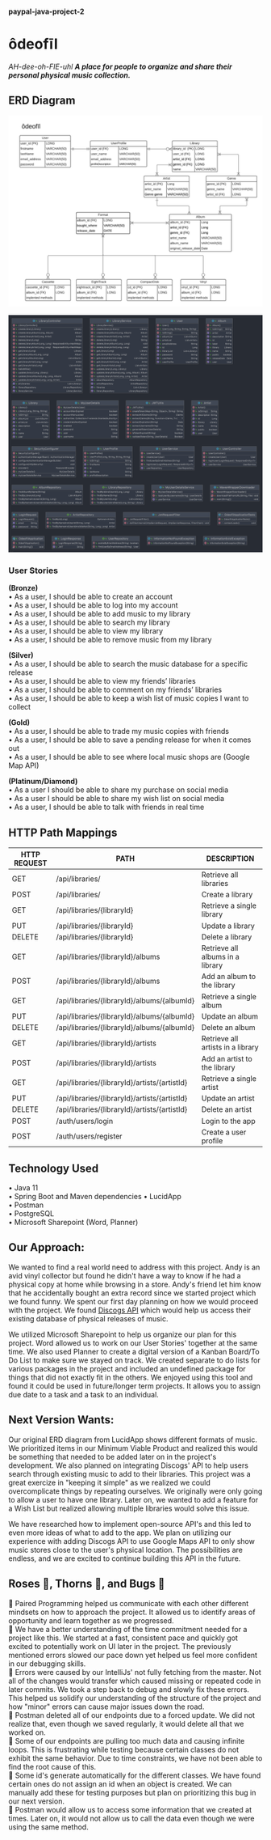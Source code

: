 #### paypal-java-project-2

# ôdeofīl  
_AH-dee-oh-FIE-uhl_
_**A place for people to organize and share their personal physical music collection.**_

## ERD Diagram

![ERD Diagram Generated with LucidApp](project-images/Lucid_ERD.jpeg)

![ERD Diagram Generated with IntelliJ](project-images/IntelliERD.png)

### User Stories 
**(Bronze)**  
• As a user, I should be able to create an account  
• As a user, I should be able to log into my account  
• As a user, I should be able to add music to my library  
• As a user, I should be able to search my library  
• As a user, I should be able to view my library  
• As a user, I should be able to remove music from my library  

**(Silver)**  
• As a user, I should be able to search the music database for a specific release  
• As a user, I should be able to view my friends’ libraries  
• As a user, I should be able to comment on my friends’ libraries  
• As a user, I should be able to keep a wish list of music copies I want to collect  

**(Gold)**  
• As a user, I should be able to trade my music copies with friends  
• As a user, I should be able to save a pending release for when it comes out  
• As a user, I should be able to see where local music shops are (Google Map API)  

**(Platinum/Diamond)**  
• As a user I should be able to share my purchase on social media  
• As a user I should be able to share my wish list on social media  
• As a user, I should be able to talk with friends in real time  

## HTTP Path Mappings
| **HTTP REQUEST** | **PATH** | **DESCRIPTION** |
| ---------------- | -------- | --------------- |
| GET | /api/libraries/ | Retrieve all libraries |  
| POST | /api/libraries/ | Create a library |  
| GET | /api/libraries/{libraryId} | Retrieve a single library |  
| PUT | /api/libraries/{libraryId} | Update a library |
| DELETE | /api/libraries/{libraryId} | Delete a library |
| GET | /api/libraries/{libraryId}/albums | Retrieve all albums in a library |
| POST | /api/libraries/{libraryId}/albums | Add an album to the library |
| GET | /api/libraries/{libraryId}/albums/{albumId} | Retrieve a single album |
| PUT | /api/libraries/{libraryId}/albums/{albumId} | Update an album |
| DELETE | /api/libraries/{libraryId}/albums/{albumId} | Delete an album |
| GET | /api/libraries/{libraryId}/artists | Retrieve all artists in a library |
| POST | /api/libraries/{libraryId}/artists | Add an artist to the library |
| GET | /api/libraries/{libraryId}/artists/{artistId} | Retrieve a single artist |
| PUT | /api/libraries/{libraryId}/artists/{artistId} | Update an artist |
| DELETE | /api/libraries/{libraryId}/artists/{artistId} | Delete an artist |
| POST | /auth/users/login | Login to the app |
| POST | /auth/users/register | Create a user profile |

## Technology Used
• Java 11  
• Spring Boot and Maven dependencies
• LucidApp  
• Postman  
• PostgreSQL  
• Microsoft Sharepoint (Word, Planner)  

## Our Approach:
We wanted to find a real world need to address with this project. Andy is an avid vinyl collector but found he didn't have a way to know if he had a physical copy at home while browsing in a store. Andy's friend let him know that he accidentally bought an extra record since we started project which we found funny. We spent our first day planning on how we would proceed with the project. We found [Discogs API](https://www.discogs.com/developers) which would help us access their existing database of physical releases of music.  
  
We utilized Microsoft Sharepoint to help us organize our plan for this project. Word allowed us to work on our User Stories' together at the same time. We also used Planner to create a digital version of a Kanban Board/To Do List to make sure we stayed on track. We created separate to do lists for various packages in the project and included an undefined package for things that did not exactly fit in the others. We enjoyed using this tool and found it could be used in future/longer term projects. It allows you to assign due date to a task and a task to an individual.

## Next Version Wants:
Our original ERD diagram from LucidApp shows different formats of music. We prioritized items in our Minimum Viable Product and realized this would be something that needed to be added later on in the project's development. We also planned on integrating Discogs' API to help users search through existing music to add to their libraries. This project was a great exercize in "keeping it simple" as we realized we could overcomplicate things by repeating ourselves. We originally were only going to allow a user to have one library. Later on, we wanted to add a feature for a Wish List but realized allowing multiple libraries would solve this issue.
  
We have researched how to implement open-source API's and this led to even more ideas of what to add to the app. We plan on utilizing our experience with adding Discogs API to use Google Maps API to only show music stores close to the user's physical location. The possibilities are endless, and we are excited to continue building this API in the future.  

## Roses :rose:, Thorns :cactus:, and Bugs :bug:  
:rose: Paired Programming helped us communicate with each other different mindsets on how to approach the project. It allowed us to identify areas of opportunity and learn together as we progressed.  
:rose: We have a better understanding of the time commitment needed for a project like this. We started at a fast, consistent pace and quickly got excited to potentially work on UI later in the project. The previously mentioned errors slowed our pace down yet helped us feel more confident in our debugging skills.  
:rose: Errors were caused by our IntelliJs' not fully fetching from the master. Not all of the changes would transfer which caused missing or repeated code in later commits. We took a step back to debug and slowly fix these errors. This helped us solidify our understanding of the structure of the project and how "minor" errors can cause major issues down the road.  
:cactus: Postman deleted all of our endpoints due to a forced update. We did not realize that, even though we saved regularly, it would delete all that we worked on.  
:cactus: Some of our endpoints are pulling too much data and causing infinite loops. This is frustrating while testing because certain classes do not exhibit the same behavior. Due to time constraints, we have not been able to find the root cause of this.  
:bug: Some id's generate automatically for the different classes. We have found certain ones do not assign an id when an object is created. We can manually add these for testing purposes but plan on prioritizing this bug in our next version.  
:bug: Postman would allow us to access some information that we created at times. Later on, it would not allow us to call the data even though we were using the same method.

